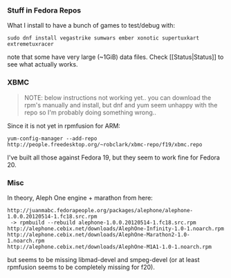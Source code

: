 ### Stuff in Fedora Repos
What I install to have a bunch of games to test/debug with:

    sudo dnf install vegastrike sumwars ember xonotic supertuxkart extremetuxracer

note that some have very large (~1GiB) data files.  Check [[Status|Status]] to see what actually works.

### XBMC

> NOTE: below instructions not working yet.. you can download the rpm's manually and install, but dnf and yum seem unhappy with the repo so I'm probably doing something wrong..

Since it is not yet in rpmfusion for ARM:

    yum-config-manager --add-repo http://people.freedesktop.org/~robclark/xbmc-repo/f19/xbmc.repo

I've built all those against Fedora 19, but they seem to work fine for Fedora 20.

### Misc
In theory, Aleph One engine + marathon from here:

    http://juanmabc.fedorapeople.org/packages/alephone/alephone-1.0.0.20120514-1.fc18.src.rpm
     -> rpmbuild --rebuild alephone-1.0.0.20120514-1.fc18.src.rpm
    http://alephone.cebix.net/downloads/AlephOne-Infinity-1.0-1.noarch.rpm
    http://alephone.cebix.net/downloads/AlephOne-Marathon2-1.0-1.noarch.rpm
    http://alephone.cebix.net/downloads/AlephOne-M1A1-1.0-1.noarch.rpm

but seems to be missing libmad-devel and smpeg-devel (or at least rpmfusion seems to be completely missing for f20).
